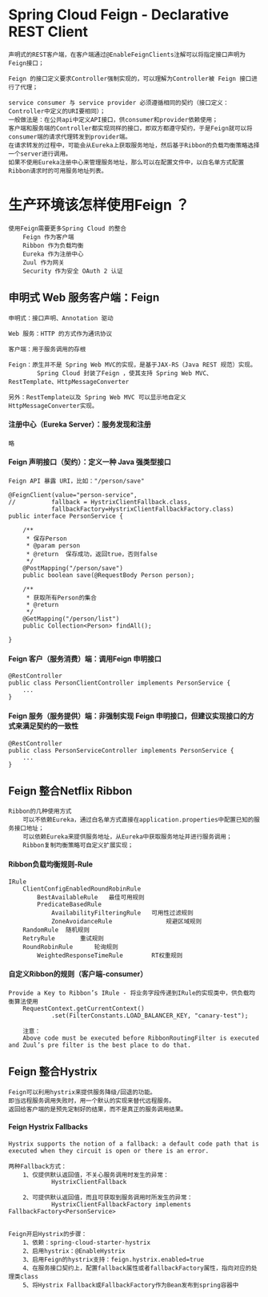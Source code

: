# Spring Cloud Feign - Declarative REST Client
	
	声明式的REST客户端，在客户端通过@EnableFeignClients注解可以将指定接口声明为Feign接口；
	
	Feign 的接口定义要求Controller强制实现的，可以理解为Controller被 Feign 接口进行了代理；
	
	service consumer 与 service provider 必须遵循相同的契约（接口定义：Controller中定义的URI要相同）；
	一般做法是：在公共api中定义API接口，供consumer和provider依赖使用；
	客户端和服务端的Controller都实现同样的接口，即双方都遵守契约，于是Feign就可以将consumer端的请求代理转发到provider端。
	在请求转发的过程中，可能会从Eureka上获取服务地址，然后基于Ribbon的负载均衡策略选择一个server进行调用。
	如果不使用Eureka注册中心来管理服务地址，那么可以在配置文件中，以白名单方式配置Ribbon请求时的可用服务地址列表。

# 生产环境该怎样使用Feign ？
	使用Feign需要更多Spring Cloud 的整合
		Feign 作为客户端
		Ribbon 作为负载均衡
		Eureka 作为注册中心
		Zuul 作为网关
		Security 作为安全 OAuth 2 认证


##  申明式 Web 服务客户端：Feign
	申明式：接口声明、Annotation 驱动

	Web 服务：HTTP 的方式作为通讯协议
	
	客户端：用于服务调用的存根
	
	Feign：原生并不是 Spring Web MVC的实现，是基于JAX-RS（Java REST 规范）实现。
			Spring Cloud 封装了Feign ，使其支持 Spring Web MVC、RestTemplate、HttpMessageConverter
			
	另外：RestTemplate以及 Spring Web MVC 可以显示地自定义 HttpMessageConverter实现。


#### 注册中心（Eureka Server）：服务发现和注册
	略
	
	
#### Feign 声明接口（契约）：定义一种 Java 强类型接口
	Feign API 暴露 URI，比如："/person/save"
	
	@FeignClient(value="person-service", 
	//			fallback = HystrixClientFallback.class, 
				fallbackFactory=HystrixClientFallbackFactory.class)
	public interface PersonService {
	
		/**
		 * 保存Person
		 * @param person
		 * @return	保存成功，返回true，否则false
		 */
		@PostMapping("/person/save")
		public boolean save(@RequestBody Person person);
		
		/**
		 * 获取所有Person的集合
		 * @return 
		 */
		@GetMapping("/person/list")
		public Collection<Person> findAll();
		
	}
	
#### Feign 客户（服务消费）端：调用Feign 申明接口
	
	@RestController
	public class PersonClientController implements PersonService {
		...
	}
	
#### Feign 服务（服务提供）端：非强制实现 Feign 申明接口，但建议实现接口的方式来满足契约的一致性
	@RestController
	public class PersonServiceController implements PersonService {
		...
	}


## Feign 整合Netflix Ribbon
	Ribbon的几种使用方式
		可以不依赖Eureka，通过白名单方式直接在application.properties中配置已知的服务接口地址；
		可以依赖Eureka来提供服务地址，从Eureka中获取服务地址并进行服务调用；
		Ribbon复制均衡策略可自定义扩展实现；

#### Ribbon负载均衡规则-Rule

	IRule
		ClientConfigEnabledRoundRobinRule
			BestAvailableRule	最佳可用规则
			PredicateBasedRule	
				AvailabilityFilteringRule	可用性过滤规则
				ZoneAvoidanceRule				规避区域规则
		RandomRule	随机规则
		RetryRule		重试规则
		RoundRobinRule		轮询规则
			WeightedResponseTimeRule		RT权重规则

#### 自定义Ribbon的规则（客户端-consumer）
	Provide a Key to Ribbon’s IRule - 将业务字段传递到IRule的实现类中，供负载均衡算法使用
		RequestContext.getCurrentContext()
		        .set(FilterConstants.LOAD_BALANCER_KEY, "canary-test");

		注意：
		Above code must be executed before RibbonRoutingFilter is executed and Zuul’s pre filter is the best place to do that. 
			
			
## Feign 整合Hystrix
	Feign可以利用hystrix来提供服务降级/回退的功能。
	即当远程服务调用失败时，用一个默认的实现来替代远程服务。
	返回给客户端的是预先定制好的结果，而不是真正的服务调用结果。
	
#### Feign Hystrix Fallbacks
	Hystrix supports the notion of a fallback: a default code path that is executed when they circuit is open or there is an error.

	两种Fallback方式：
		1、仅提供默认返回值，不关心服务调用时发生的异常：
				HystrixClientFallback
				
		2、可提供默认返回值，而且可获取到服务调用时所发生的异常：
				HystrixClientFallbackFactory implements FallbackFactory<PersonService>
	
	
	Feign开启Hystrix的步骤：
		1、依赖：spring-cloud-starter-hystrix
		2、启用hystrix：@EnableHystrix
		3、启用Feign的hystrix支持：feign.hystrix.enabled=true
		4、在服务接口契约上，配置fallback属性或者fallbackFactory属性，指向对应的处理类class
		5、将Hystrix Fallback或FallbackFactory作为Bean发布到spring容器中
	
	